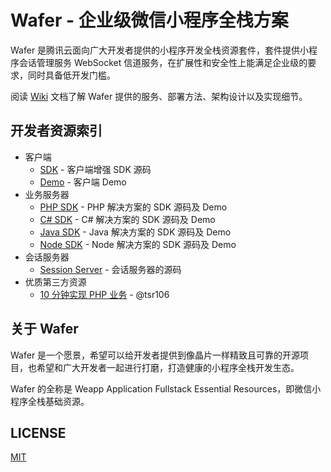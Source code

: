 Wafer - 企业级微信小程序全栈方案
==============================

Wafer 是腾讯云面向广大开发者提供的小程序开发全栈资源套件，套件提供小程序会话管理服务 WebSocket 信道服务，在扩展性和安全性上能满足企业级的要求，同时具备低开发门槛。

阅读 [Wiki](https://github.com/tencentyun/wafer/wiki) 文档了解 Wafer 提供的服务、部署方法、架构设计以及实现细节。

## 开发者资源索引

* 客户端
  - [SDK](https://github.com/tencentyun/wafer-client-sdk) - 客户端增强 SDK 源码
  - [Demo](https://github.com/tencentyun/wafer-client-demo) - 客户端 Demo
* 业务服务器
  - [PHP SDK](https://github.com/tencentyun/wafer-php-server-sdk) - PHP 解决方案的 SDK 源码及 Demo
  - [C# SDK](https://github.com/tencentyun/wafer-csharp-server-sdk) - C# 解决方案的 SDK 源码及 Demo
  - [Java SDK](https://github.com/tencentyun/wafer-java-server-sdk) - Java 解决方案的 SDK 源码及 Demo
  - [Node SDK](https://github.com/tencentyun/wafer-node-server-sdk) - Node 解决方案的 SDK 源码及 Demo
* 会话服务器
  - [Session Server](https://github.com/tencentyun/wafer-session-server) - 会话服务器的源码
* 优质第三方资源
  - [10 分钟实现 PHP 业务](https://github.com/tencentyun/wafer/issues/5) - @tsr106

## 关于 Wafer

Wafer 是一个愿景，希望可以给开发者提供到像晶片一样精致且可靠的开源项目，也希望和广大开发者一起进行打磨，打造健康的小程序全栈开发生态。

Wafer 的全称是 Weapp Application Fullstack Essential Resources，即微信小程序全栈基础资源。

## LICENSE

[MIT](LICENSE)
